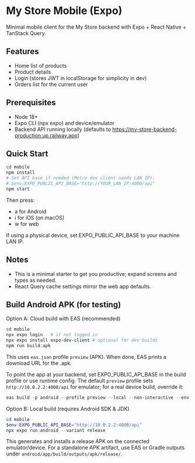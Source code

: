 # My Store Mobile (Expo)

Minimal mobile client for the My Store backend with Expo + React Native + TanStack Query.

## Features
- Home list of products
- Product details
- Login (stores JWT in localStorage for simplicity in dev)
- Orders list for the current user

## Prerequisites
- Node 18+
- Expo CLI (npx expo) and device/emulator
- Backend API running locally (defaults to https://my-store-backend-production.up.railway.app)

## Quick Start
```powershell
cd mobile
npm install
# Set API base if needed (Metro dev client needs LAN IP):
# $env:EXPO_PUBLIC_API_BASE="http://YOUR_LAN_IP:4000/api"
npm start
```
Then press:
- a for Android
- i for iOS (on macOS)
- w for web

If using a physical device, set EXPO_PUBLIC_API_BASE to your machine LAN IP.

## Notes
- This is a minimal starter to get you productive; expand screens and types as needed.
- React Query cache settings mirror the web app defaults.

## Build Android APK (for testing)

Option A: Cloud build with EAS (recommended)

```powershell
cd mobile
npx expo login   # if not logged in
npx expo install expo-dev-client # optional for dev builds
npm run build:apk
```

This uses `eas.json` profile `preview` (APK). When done, EAS prints a download URL for the .apk.

To point the app at your backend, set EXPO_PUBLIC_API_BASE in the build profile or use runtime config. The default `preview` profile sets `http://10.0.2.2:4000/api` for emulator; for a real device build, override it:

```powershell
eas build -p android --profile preview --local --non-interactive --env EXPO_PUBLIC_API_BASE="http://YOUR_LAN_IP:4000/api"
```

Option B: Local build (requires Android SDK & JDK)

```powershell
cd mobile
$env:EXPO_PUBLIC_API_BASE="http://10.0.2.2:4000/api"
npx expo run:android --variant release
```

This generates and installs a release APK on the connected emulator/device. For a standalone APK artifact, use EAS or Gradle outputs under `android/app/build/outputs/apk/release/`.

